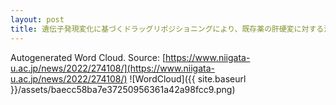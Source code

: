 ```yaml
---
layout: post
title: 遺伝子発現変化に基づくドラッグリポジショニングにより、既存薬の肝硬変に対する治療効果を発見
---
```

Autogenerated Word Cloud.
Source\: [https://www.niigata-u.ac.jp/news/2022/274108/](https://www.niigata-u.ac.jp/news/2022/274108/)
![WordCloud]({{ site.baseurl }}/assets/baecc58ba7e37250956361a42a98fcc9.png)